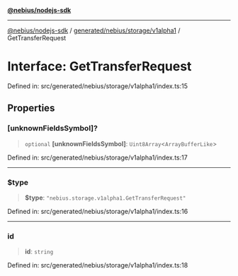 [**@nebius/nodejs-sdk**](../../../../../README.md)

---

[@nebius/nodejs-sdk](../../../../../README.md) / [generated/nebius/storage/v1alpha1](../README.md) / GetTransferRequest

# Interface: GetTransferRequest

Defined in: src/generated/nebius/storage/v1alpha1/index.ts:15

## Properties

### \[unknownFieldsSymbol\]?

> `optional` **\[unknownFieldsSymbol\]**: `Uint8Array`\<`ArrayBufferLike`\>

Defined in: src/generated/nebius/storage/v1alpha1/index.ts:17

---

### $type

> **$type**: `"nebius.storage.v1alpha1.GetTransferRequest"`

Defined in: src/generated/nebius/storage/v1alpha1/index.ts:16

---

### id

> **id**: `string`

Defined in: src/generated/nebius/storage/v1alpha1/index.ts:18
